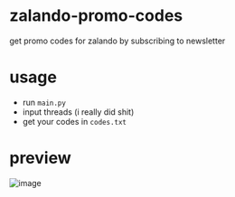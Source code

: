 # zalando-promo-codes
get promo codes for zalando by subscribing to newsletter

# usage
* run `main.py`
* input threads (i really did shit)
* get your codes in `codes.txt`

# preview
![image](https://user-images.githubusercontent.com/75091300/167483460-bbf03245-0dab-4f51-80b7-e52e1cb6618f.png)
